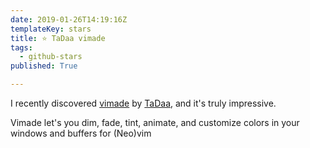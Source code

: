 ```yaml
---
date: 2019-01-26T14:19:16Z
templateKey: stars
title: ⭐ TaDaa vimade
tags:
  - github-stars
published: True

---
```


I recently discovered [vimade](https://github.com/TaDaa/vimade) by [TaDaa](https://github.com/TaDaa), and it's truly impressive.

Vimade let's you dim, fade, tint, animate, and customize colors in your windows and buffers for (Neo)vim
